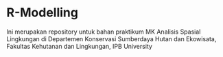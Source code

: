 # R-Modelling
Ini merupakan repository untuk bahan praktikum MK Analisis Spasial Lingkungan di Departemen Konservasi Sumberdaya Hutan dan Ekowisata, Fakultas Kehutanan dan Lingkungan, IPB University
